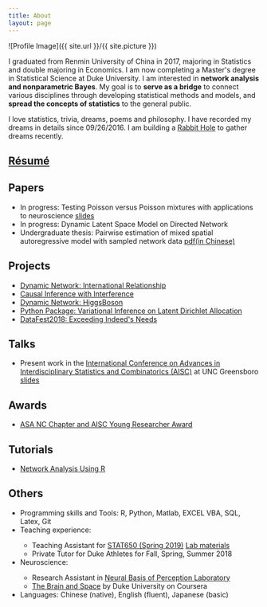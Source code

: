 ```yaml
---
title: About
layout: page
---
```

![Profile Image]({{ site.url }}/{{ site.picture }})



<p> I graduated from Renmin University of China in 2017, majoring in Statistics and double majoring in Economics. I am now completing a Master's degree in Statistical Science at Duke University. I am interested in <b>network analysis and nonparametric Bayes</b>. My goal is to <b>serve as a bridge</b> to connect various disciplines through developing statistical methods and models, and <b>spread the concepts of statistics</b> to the general public. </p>

<p>I love statistics, trivia, dreams, poems and  philosophy. I have recorded my dreams in details since 09/26/2016. I am building a <a href="https://github.com/YunranChen/Daydreamer">Rabbit Hole</a> to gather dreams recently.</p>

<h2><a href="https://github.com/YunranChen/yunranchen.github.io/blob/master/assets/pdf/CV_Yunran_Chen_woAdress.pdf">Résumé</a></h2>

<h2>Papers</h2>

<ul>
	<li>In progress: Testing Poisson versus Poisson mixtures with applications to neuroscience <a href="https://github.com/YunranChen/yunranchen.github.io/blob/master/assets/pdf/AISC.pdf">slides</a></li>
	<li>In progress: Dynamic Latent Space Model on Directed Network</li>
	<li>Undergraduate thesis: Pairwise estimation of mixed spatial autoregressive model with sampled network data <a href="https://github.com/YunranChen/yunranchen.github.io/blob/master/assets/pdf/undergradthesis.pdf">pdf(in Chinese)</a></li>
</ul>

<h2>Projects</h2>

<ul>
	<li><a href="https://github.com/YunranChen/DynamicRelationship">Dynamic Network: International Relationship</a></li>
	<li><a href="https://github.com/YunranChen/Interference_in_CI">Causal Inference with Interference</a></li>
	<li><a href="https://github.com/YunranChen/HiggsBoson">Dynamic Network: HiggsBoson</a></li>
	<li><a href="https://github.com/YunranChen/VIonLDA">Python Package: Variational Inference on Latent Dirichlet Allocation</a></li>
	<li><a href="https://github.com/YunranChen/DataFest2018">DataFest2018: Exceeding Indeed's Needs</a></li>
</ul>


<h2>Talks</h2>

<ul>
	<li>Present work in the <a href="https://www.uncg.edu/mat/aisc/2018/index.html">International Conference on Advances in Interdisciplinary Statistics and Combinatorics (AISC)</a> at UNC Greensboro <a href="https://github.com/YunranChen/yunranchen.github.io/blob/master/assets/pdf/AISC.pdf">slides</a></li>
	
</ul>


<h2>Awards</h2>

<ul>
	<li> <a href="https://community.amstat.org/northcarolina/students">ASA NC Chapter and AISC Young Researcher Award</a></li>
	
</ul>

<h2>Tutorials</h2>

<ul>
	<li><a href="https://github.com/YunranChen/STA650Lab">Network Analysis Using R</a></li>
</li>

</ul>

<h2>Others</h2>

<ul class="skill-list">
	<li>Programming skills and Tools: R, Python, Matlab, EXCEL VBA, SQL, Latex, Git</li>
	<li>Teaching experience:</li> 
	<ul>
		<li>Teaching Assistant for <a href="http://www2.stat.duke.edu/courses/Spring19/sta650.001/">STAT650 (Spring 2019)</a>  <a href="https://github.com/YunranChen/STA650Lab">Lab materials</a></li>
		<li>Private Tutor for Duke Athletes for Fall, Spring, Summer 2018</li>
	</ul>
	<li>Neuroscience: </li>
	<ul>
		<li>Research Assistant in <a href="https://people.duke.edu/~jmgroh/">Neural Basis of Perception Laboratory</a></li>
		<li><a href="https://www.coursera.org/learn/human-brain">The Brain and Space</a> by Duke University on Coursera</li>
	</ul>
	<li>Languages: Chinese (native), English (fluent), Japanese (basic)</li>

</ul>
